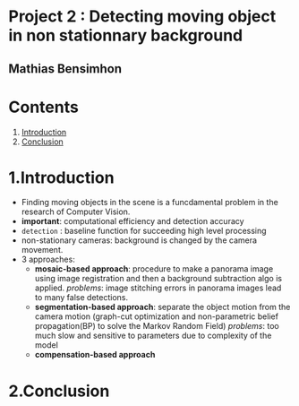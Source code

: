 # Project 2 : Detecting moving object in non stationnary background
## Mathias Bensimhon

# Contents

1. [Introduction](#1.Introduction)
2. [Conclusion](#2.Conclusion)


# 1.Introduction

- Finding moving objects in the scene is a funcdamental problem in the research of Computer Vision.
- **important**: computational efficiency and detection accuracy 
- `detection` : baseline function for succeeding high level processing
- non-stationary cameras: background is changed by the camera movement.
- 3 approaches:
  - **mosaic-based approach**: procedure to make a panorama image using image registration and then a background subtraction algo is applied.
  *problems*: image stitching errors in panorama images lead to many false detections.
  - **segmentation-based approach**: separate the object motion from the camera motion (graph-cut optimization and non-parametric belief propagation(BP) to solve the Markov Random Field)
  *problems*: too much slow and sensitive to parameters due to complexity of the model
  - **compensation-based approach**


# 2.Conclusion